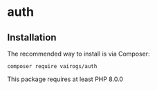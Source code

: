 # auth

Installation
------------

The recommended way to install is via Composer:

```
composer require vairogs/auth
```

This package requires at least PHP 8.0.0
